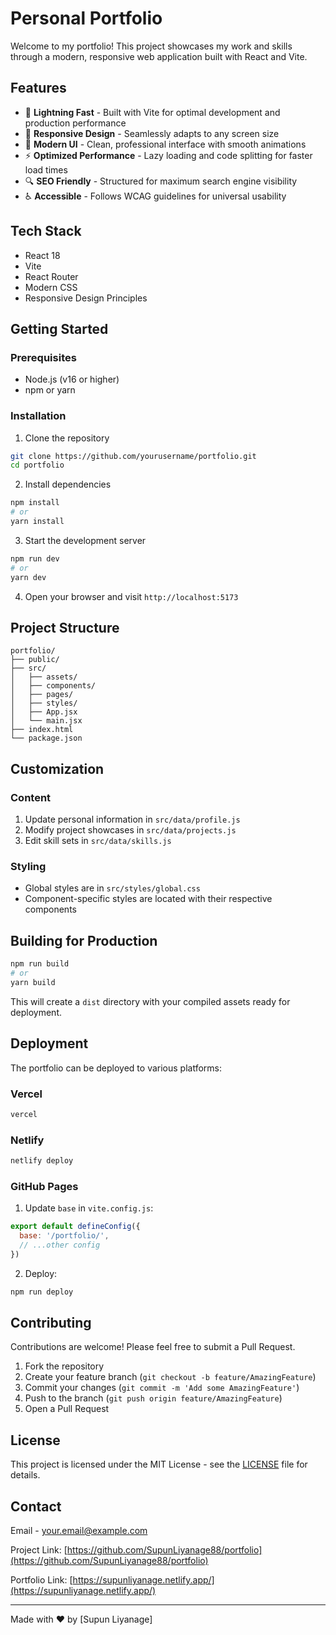 # Personal Portfolio

Welcome to my portfolio! This project showcases my work and skills through a modern, responsive web application built with React and Vite.

## Features

- 💨 **Lightning Fast** - Built with Vite for optimal development and production performance
- 📱 **Responsive Design** - Seamlessly adapts to any screen size
- 🎨 **Modern UI** - Clean, professional interface with smooth animations
- ⚡ **Optimized Performance** - Lazy loading and code splitting for faster load times
- 🔍 **SEO Friendly** - Structured for maximum search engine visibility
- ♿ **Accessible** - Follows WCAG guidelines for universal usability

## Tech Stack

- React 18
- Vite
- React Router
- Modern CSS
- Responsive Design Principles

## Getting Started

### Prerequisites

- Node.js (v16 or higher)
- npm or yarn

### Installation

1. Clone the repository
```bash
git clone https://github.com/yourusername/portfolio.git
cd portfolio
```

2. Install dependencies
```bash
npm install
# or
yarn install
```

3. Start the development server
```bash
npm run dev
# or
yarn dev
```

4. Open your browser and visit `http://localhost:5173`

## Project Structure

```
portfolio/
├── public/
├── src/
│   ├── assets/
│   ├── components/
│   ├── pages/
│   ├── styles/
│   ├── App.jsx
│   └── main.jsx
├── index.html
└── package.json
```

## Customization

### Content

1. Update personal information in `src/data/profile.js`
2. Modify project showcases in `src/data/projects.js`
3. Edit skill sets in `src/data/skills.js`

### Styling

- Global styles are in `src/styles/global.css`
- Component-specific styles are located with their respective components

## Building for Production

```bash
npm run build
# or
yarn build
```

This will create a `dist` directory with your compiled assets ready for deployment.

## Deployment

The portfolio can be deployed to various platforms:

### Vercel
```bash
vercel
```

### Netlify
```bash
netlify deploy
```

### GitHub Pages
1. Update `base` in `vite.config.js`:
```js
export default defineConfig({
  base: '/portfolio/',
  // ...other config
})
```

2. Deploy:
```bash
npm run deploy
```

## Contributing

Contributions are welcome! Please feel free to submit a Pull Request.

1. Fork the repository
2. Create your feature branch (`git checkout -b feature/AmazingFeature`)
3. Commit your changes (`git commit -m 'Add some AmazingFeature'`)
4. Push to the branch (`git push origin feature/AmazingFeature`)
5. Open a Pull Request

## License

This project is licensed under the MIT License - see the [LICENSE](LICENSE) file for details.

## Contact

Email - your.email@example.com

Project Link: [https://github.com/SupunLiyanage88/portfolio](https://github.com/SupunLiyanage88/portfolio)

Portfolio Link: [https://supunliyanage.netlify.app/](https://supunliyanage.netlify.app/)

---

Made with ❤️ by [Supun Liyanage]

